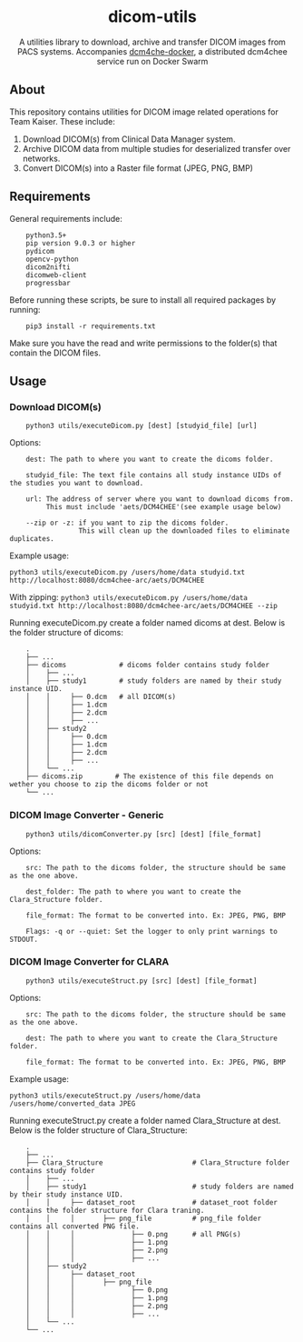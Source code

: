 <!-- prettier-ignore-start -->
<!-- markdownlint-disable -->
<div align="center">
    <h1><strong>dicom-utils</strong></h1>
    <p>A utilities library to download, archive and transfer DICOM images from PACS systems. Accompanies <a href='https://github.com/kaiser-team/dcm4che-docker'>dcm4che-docker</a>, a distributed dcm4chee service run on Docker Swarm</p>
</div>
<!-- prettier-ignore-end -->

## About

This repository contains utilities for DICOM image related operations for Team Kaiser. These include:

1. Download DICOM(s) from Clinical Data Manager system.
2. Archive DICOM data from multiple studies for deserialized transfer over networks.
3. Convert DICOM(s) into a Raster file format (JPEG, PNG, BMP)


## Requirements

General requirements include:
```
    python3.5+
    pip version 9.0.3 or higher
    pydicom
    opencv-python
    dicom2nifti
    dicomweb-client
    progressbar
```

Before running these scripts, be sure to install all required packages by running:
```
    pip3 install -r requirements.txt
```
Make sure you have the read and write permissions to the folder(s) that contain the DICOM files.

## Usage
### Download DICOM(s)

```
    python3 utils/executeDicom.py [dest] [studyid_file] [url]
```

Options:
```
    dest: The path to where you want to create the dicoms folder.

    studyid_file: The text file contains all study instance UIDs of the studies you want to download.
    
    url: The address of server where you want to download dicoms from. 
         This must include 'aets/DCM4CHEE'(see example usage below)
    
    --zip or -z: if you want to zip the dicoms folder. 
                 This will clean up the downloaded files to eliminate duplicates.
```
Example usage:

```python3 utils/executeDicom.py /users/home/data studyid.txt http://localhost:8080/dcm4chee-arc/aets/DCM4CHEE```
    
With zipping: 
```python3 utils/executeDicom.py /users/home/data studyid.txt http://localhost:8080/dcm4chee-arc/aets/DCM4CHEE --zip```
    
Running executeDicom.py create a folder named dicoms at dest. Below is the folder structure of dicoms:
```
    .
    ├── ...
    ├── dicoms             # dicoms folder contains study folder
    │    ├── ...
    │    ├── study1        # study folders are named by their study instance UID.
    │    │     ├── 0.dcm   # all DICOM(s)
    │    │     ├── 1.dcm
    │    │     ├── 2.dcm 
    │    │     ├── ...
    │    ├── study2 
    │    │     ├── 0.dcm
    │    │     ├── 1.dcm
    │    │     ├── 2.dcm 
    │    │     ├── ...
    │    └── ...
    ├── dicoms.zip        # The existence of this file depends on wether you choose to zip the dicoms folder or not
    └── ...

```
### DICOM Image Converter - Generic

```
    python3 utils/dicomConverter.py [src] [dest] [file_format]
```

Options:
```
    src: The path to the dicoms folder, the structure should be same as the one above.

    dest_folder: The path to where you want to create the Clara_Structure folder.

    file_format: The format to be converted into. Ex: JPEG, PNG, BMP
    
    Flags: -q or --quiet: Set the logger to only print warnings to STDOUT.
```


### DICOM Image Converter for CLARA

```
    python3 utils/executeStruct.py [src] [dest] [file_format]
```

Options:
```
    src: The path to the dicoms folder, the structure should be same as the one above.

    dest: The path to where you want to create the Clara_Structure folder.

    file_format: The format to be converted into. Ex: JPEG, PNG, BMP
```
Example usage: 

```python3 utils/executeStruct.py /users/home/data /users/home/converted_data JPEG```
    
    
Running executeStruct.py create a folder named Clara_Structure at dest. Below is the folder structure of Clara_Structure:
``` 
    .
    ├── ...
    ├── Clara_Structure                      # Clara_Structure folder contains study folder
    │    ├── ...
    │    ├── study1                          # study folders are named by their study instance UID.
    │    │     ├── dataset_root              # dataset_root folder contains the folder structure for Clara traning.
    │    │     │       ├── png_file          # png_file folder contains all converted PNG file.
    │    │     │              ├── 0.png      # all PNG(s)
    │    │     │              ├── 1.png
    │    │     │              ├── 2.png 
    │    │     │              ├── ...
    │    ├── study2  
    │    │     ├── dataset_root
    │    │     │       ├── png_file
    │    │     │              ├── 0.png
    │    │     │              ├── 1.png
    │    │     │              ├── 2.png 
    │    │     │              ├── ...
    │    └── ...
    └── ...
```
